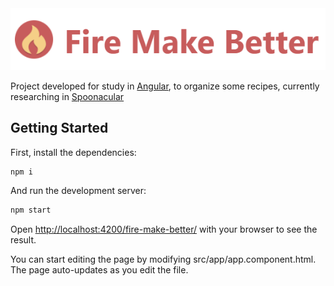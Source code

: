 <div style="text-align:center"><img src="https://github.com/johnywalves/fire-make-better/blob/main/src/assets/logo.png" /></div>

Project developed for study in [Angular](https://angular.io/), to organize some recipes, currently researching in [Spoonacular](https://spoonacular.com/)

## Getting Started

First, install the dependencies:

```bash
npm i
```

And run the development server:

```bash
npm start
```

Open [http://localhost:4200/fire-make-better/](http://localhost:4200/fire-make-better/) with your browser to see the result.

You can start editing the page by modifying src/app/app.component.html. The page auto-updates as you edit the file.